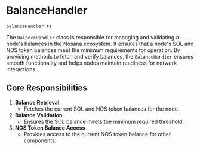 # BalanceHandler

`balanceHandler.ts`

The `BalanceHandler` class is responsible for managing and validating a node's balances in the Nosana ecosystem. It ensures that a node's SOL and NOS token balances meet the minimum requirements for operation. By providing methods to fetch and verify balances, the `BalanceHandler` ensures smooth functionality and helps nodes maintain readiness for network interactions.

## **Core Responsibilities**

1. **Balance Retrieval**
    - Fetches the current SOL and NOS token balances for the node.
2. **Balance Validation**
    - Ensures the SOL balance meets the minimum required threshold.
3. **NOS Token Balance Access**
    - Provides access to the current NOS token balance for other components.